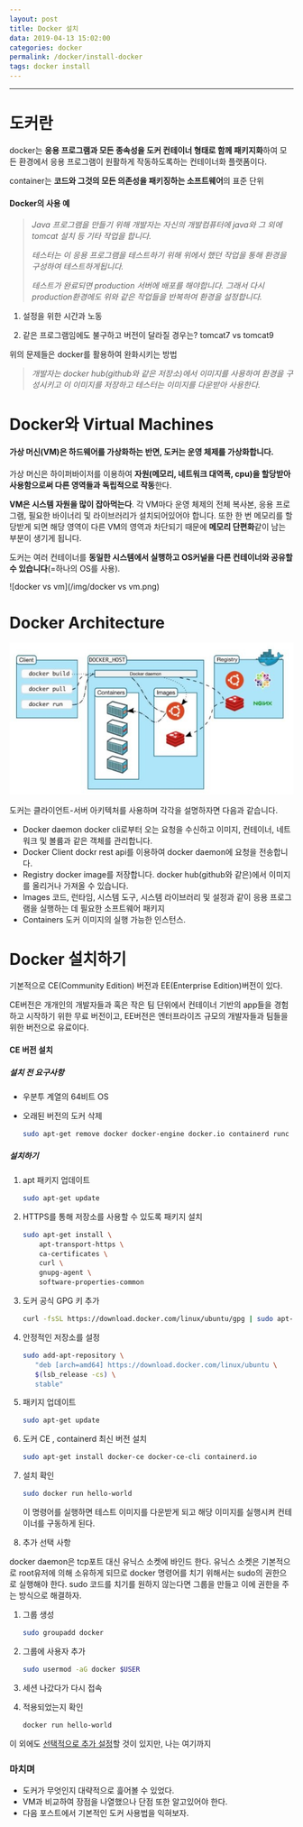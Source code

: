 ```yaml
---
layout: post
title: Docker 설치
data: 2019-04-13 15:02:00
categories: docker
permalink: /docker/install-docker
tags: docker install
---
```


---

# 도커란

docker는 **응용 프로그램과 모든 종속성을 도커 컨테이너 형태로 함께 패키지화**하여 모든 환경에서 응용 프로그램이 원활하게 작동하도록하는 컨테이너화 플랫폼이다.

container는 **코드와 그것의 모든 의존성을 패키징하는 소프트웨어**의 표준 단위

#### Docker의 사용 예

>
> *Java 프로그램을 만들기 위해 개발자는 자신의 개발컴퓨터에 java와 그 외에 tomcat 설치 등 기타 작업을 합니다.* 
>
> *테스터는 이 응용 프로그램을 테스트하기 위해 위에서 했던 작업을 통해 환경을 구성하여 테스트하게됩니다.*
>
> *테스트가 완료되면 production 서버에 배포를 해야합니다. 그래서 다시 production환경에도 위와 같은 작업들을 반복하여 환경을 설정합니다.*
>



1) 설정을 위한 시간과 노동

2) 같은 프로그램임에도 불구하고 버전이 달라질 경우는? tomcat7 vs tomcat9

위의 문제들은 docker를 활용하여 완화시키는 방법



> *개발자는 docker hub(github와 같은 저장소)에서 이미지를 사용하여 환경을 구성시키고 이 이미지를 저장하고 테스터는 이미지를 다운받아 사용한다.*




# Docker와 Virtual Machines

#### 가상 머신(VM)은 하드웨어를 가상화하는 반면, 도커는 운영 체제를 가상화합니다. 

가상 머신은 하이퍼바이저를 이용하여 **자원(메모리, 네트워크 대역폭, cpu)을 할당받아 사용함으로써 다른 영역들과 독립적으로 작동**한다. 

**VM은 시스템 자원을 많이 잡아먹는다**. 각 VM마다 운영 체제의 전체 복사본, 응용 프로그램, 필요한 바이너리 및 라이브러리가 설치되어있어야 합니다. 또한 한 번 메모리를 할당받게 되면 해당 영역이 다른 VM의 영역과 차단되기 때문에 **메모리 단편화**같이 남는 부분이 생기게 됩니다.

도커는 여러 컨테이너를 **동일한 시스템에서 실행하고 OS커널을 다른 컨테이너와 공유할 수 있습니다**(=하나의 OS를 사용). 

![docker vs vm](/img/docker vs vm.png)



# Docker Architecture

![docker_architecture](/img/docker_architecture.jpg)

도커는 클라이언트-서버 아키텍처를 사용하며 각각을 설명하자면 다음과 같습니다.



- Docker daemon
  docker cli로부터 오는 요청을 수신하고 이미지, 컨테이너, 네트워크 및 볼륨과 같은 객체를 관리합니다. 
- Docker Client
  dockr rest api를 이용하여 docker daemon에 요청을 전송합니다.  
- Registry
  docker image를 저장합니다. docker hub(github와 같은)에서 이미지를 올리거나 가져올 수 있습니다.
- Images
  코드, 런타임, 시스템 도구, 시스템 라이브러리 및 설정과 같이 응용 프로그램을 실행하는 데 필요한 소프트웨어 패키지
- Containers
  도커 이미지의 실행 가능한 인스턴스. 

# Docker 설치하기

기본적으로 CE(Community Edition) 버전과 EE(Enterprise Edition)버전이 있다.

CE버전은 개개인의 개발자들과 혹은 작은 팀 단위에서 컨테이너 기반의 app들을 경험하고 시작하기 위한 무료 버전이고, EE버전은 엔터프라이즈 규모의 개발자들과 팀들을 위한 버전으로 유료이다. 

#### CE 버전 설치

##### 설치 전 요구사항

- 우분투 계열의 64비트 OS

- 오래된 버전의 도커 삭제

  ```bash
  sudo apt-get remove docker docker-engine docker.io containerd runc
  ```




##### 설치하기

1. apt 패키지 업데이트

   ```bash
   sudo apt-get update
   ```

2. HTTPS를 통해 저장소를 사용할 수 있도록 패키지 설치

   ```bash
   sudo apt-get install \
       apt-transport-https \
       ca-certificates \
       curl \
       gnupg-agent \
       software-properties-common
   ```

3. 도커 공식 GPG 키 추가

   ```bash
   curl -fsSL https://download.docker.com/linux/ubuntu/gpg | sudo apt-key add -
   ```

4. 안정적인 저장소를 설정 

   ```bash
   sudo add-apt-repository \
      "deb [arch=amd64] https://download.docker.com/linux/ubuntu \
      $(lsb_release -cs) \
      stable"
   ```

5. 패키지 업데이트

   ```bash
   sudo apt-get update
   ```

6. 도커 CE , containerd 최신 버전 설치

   ```bash
   sudo apt-get install docker-ce docker-ce-cli containerd.io
   ```

7. 설치 확인

   ```bash
   sudo docker run hello-world
   ```

   이 명령어를 실행하면 테스트 이미지를 다운받게 되고 해당 이미지를 실행시켜 컨테이너를 구동하게 된다.

8.  추가 선택 사항

   docker daemon은 tcp포트 대신 유닉스 소켓에 바인드 한다. 유닉스 소켓은 기본적으로 root유저에 의해 소유하게 되므로 docker 명령어를 치기 위해서는 sudo의 권한으로 실행해야 한다. sudo 코드를 치기를 원하지 않는다면 그룹을 만들고 이에 권한을 주는 방식으로 해결하자.

   1. 그룹 생성

      ```bash
      sudo groupadd docker
      ```

   2. 그룹에 사용자 추가

      ```bash
      sudo usermod -aG docker $USER
      ```

   3. 세션 나갔다가 다시 접속

   4. 적용되었는지 확인

      ```bash
      docker run hello-world
      ```

   이 외에도 [선택적으로 추가 설정](https://docs.docker.com/install/linux/linux-postinstall/)할 것이 있지만, 나는 여기까지



### 마치며

- 도커가 무엇인지 대략적으로 흝어볼 수 있었다.
- VM과 비교하여 장점을 나열했으나 단점 또한 알고있어야 한다.
- 다음 포스트에서 기본적인 도커 사용법을 익혀보자.